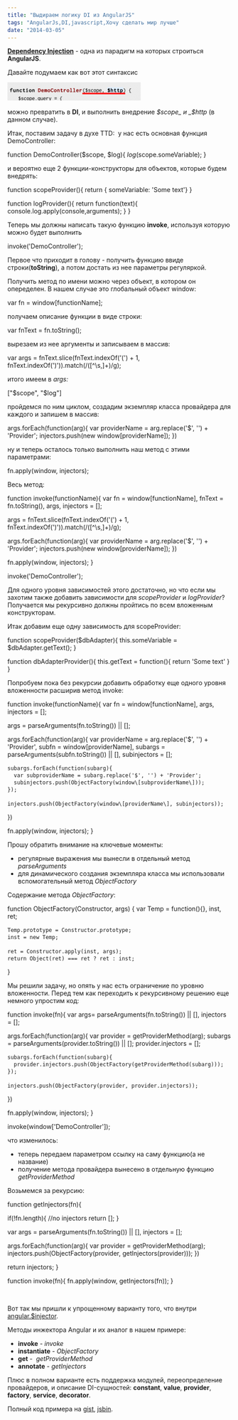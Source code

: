 ```yaml
---
title: "Выдираем логику DI из AngularJS"
tags: "AngularJs,DI,javascript,Хочу сделать мир лучше"
date: "2014-03-05"
---
```


**[Dependency Injection](http://en.wikipedia.org/wiki/Dependency_injection "wiki")** - одна из парадигм на которых строиться **AngularJS**.

Давайте подумаем как вот этот синтаксис

![](images/Screenshot-2014-03-04-15.58.52-300x41.png "Screenshot 2014-03-04 15.58.52")

можно превратить в **DI**, и выполнить внедрение _$scope_ и _$http_ (в данном случае).

Итак, поставим задачу в духе TTD:  у нас есть основная функция DemoController:

function DemoController($scope, $log){
  $log($scope.someVariable);
}

и вероятно еще 2 функции-конструкторы для объектов, которые будем внедрять:

function scopeProvider(){
  return { someVariable: 'Some text'}
}

function logProvider(){
  return function(text){
    console.log.apply(console,arguments);
  }
}

Теперь мы должны написать такую функцию **invoke**, используя которую можно будет выполнить

invoke('DemoController');

Первое что приходит в голову - получить функцию ввиде строки(**toString**), а потом достать из нее параметры регуляркой.

Получить метод по имени можно через объект, в котором он опеределен. В нашем случае это глобальный объект window:

var fn = window\[functionName\];

получаем описание функции в виде строки:

var fnText = fn.toString();

вырезаем из нее аргументы и записываем в массив:

var args = fnText.slice(fnText.indexOf('(') + 1, fnText.indexOf(')')).match(/(\[^\\s,\]+)/g);

итого имеем в _args:_

\["$scope", "$log"\]

пройдемся по ним циклом, создадим экземпляр класса провайдера для каждого и запишем в массив:

args.forEach(function(arg){
  var providerName = arg.replace('$', '') + 'Provider';
  injectors.push(new window\[providerName\]);
})

ну и теперь осталось только выполнить наш метод с этими параметрами:

fn.apply(window, injectors);

Весь метод:

function invoke(functionName){
	var fn = window\[functionName\],
      fnText = fn.toString(),
      args,
      injectors = \[\];

  args = fnText.slice(fnText.indexOf('(') + 1, fnText.indexOf(')')).match(/(\[^\\s,\]+)/g);

  args.forEach(function(arg){
    var providerName = arg.replace('$', '') + 'Provider';
    injectors.push(new window\[providerName\]);
  })

  fn.apply(window, injectors);
}

invoke('DemoController');

Для одного уровня зависимостей этого достаточно, но что если мы захотим также добавить зависимости для _scopeProvider_ и _logProvider_? Получается мы рекурсивно должны пройтись по всем вложенным конструкторам.

Итак добавим еще одну зависимость для scopeProvider:

function scopeProvider($dbAdapter){
 this.someVariable = $dbAdapter.getText();
}

function dbAdapterProvider(){
  this.getText = function(){
    return 'Some text'
  }
}

Попробуем пока без рекурсии добавить обработку еще одного уровня вложенности расширив метод invoke:

function invoke(functionName){
  var fn = window\[functionName\],
      args,
      injectors = \[\];

  args = parseArguments(fn.toString()) || \[\];

  args.forEach(function(arg){
    var providerName = arg.replace('$', '') + 'Provider',
    subfn = window\[providerName\],
    subargs = parseArguments(subfn.toString()) || \[\],
    subinjectors = \[\];

    subargs.forEach(function(subarg){
      var subproviderName = subarg.replace('$', '') + 'Provider';
      subinjectors.push(ObjectFactory(window\[subproviderName\]));
    });

    injectors.push(ObjectFactory(window\[providerName\], subinjectors));
  })

  fn.apply(window, injectors);
}

Прошу обратить внимание на ключевые моменты:

- регулярные выражения мы вынесли в отдельный метод _parseArguments_
- для динамического создания экземпляра класса мы использовали вспомогательный метод _ObjectFactory_

Содержание метода _ObjectFactory_:

function ObjectFactory(Constructor, args) {
    var Temp = function(){},
        inst, ret;

    Temp.prototype = Constructor.prototype;
    inst = new Temp;

    ret = Constructor.apply(inst, args);
    return Object(ret) === ret ? ret : inst;
}

Мы решили задачу, но опять у нас есть ограничение по уровню вложенности. Перед тем как переходить к рекурсивному решению еще немного упростим код:

function invoke(fn){
  var args= parseArguments(fn.toString()) || \[\],
  injectors = \[\];

  args.forEach(function(arg){
    var provider = getProviderMethod(arg);
    subargs = parseArguments(provider.toString()) || \[\];
    provider.injectors = \[\];

    subargs.forEach(function(subarg){
      provider.injectors.push(ObjectFactory(getProviderMethod(subarg)));
    });

    injectors.push(ObjectFactory(provider, provider.injectors));
  })

  fn.apply(window, injectors);
}

invoke(window\['DemoController'\]);

что изменилось:

- теперь передаем параметром ссылку на саму функцию(а не название)
- получение метода провайдера вынесено в отдельную функцию _getProviderMethod_

Возьмемся за рекурсию:

function getInjectors(fn){

  if(!fn.length){
    //no injectors
    return \[\];
  }

  var args = parseArguments(fn.toString()) || \[\],
      injectors = \[\];

  args.forEach(function(arg){
    var provider = getProviderMethod(arg);
    injectors.push(ObjectFactory(provider, getInjectors(provider)));
  })

  return injectors;
}

function invoke(fn){
  fn.apply(window, getInjectors(fn));
}

 

Вот так мы пришли к упрощенному варианту того, что внутри [angular.$injector](https://github.com/angular/angular.js/blob/v1.2.13/src/auto/injector.js "github").

Методы инжектора Angular и их аналог в нашем примере:

- **invoke** - _invoke_
- **instantiate** - _ObjectFactory_
- **get** -  _getProviderMethod_
- **annotate** - _getInjectors_

Плюс в полном варианте есть поддержка модулей, переопределение провайдеров, и описание DI-сущностей: **constant**, **value**, **provider**, **factory**, **service**, **decorator**.

Полный код примера на [gist](https://gist.github.com/stevermeister/9368235), [jsbin](http://jsbin.com/kiwis/1/edit?html,js,console,output).
